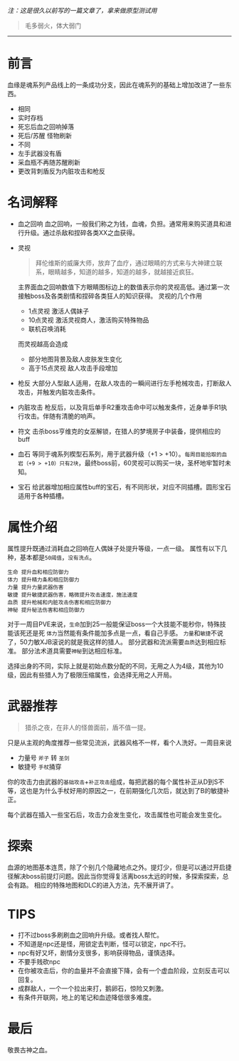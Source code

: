 *注：这是很久以前写的一篇文章了，拿来做原型测试用*

> 毛多弱火，体大弱门

***
# 前言
血缘是魂系列产品线上的一条成功分支，因此在魂系列的基础上增加改进了一些东西。
- 相同
 - 实时存档
 - 死忘后血之回响掉落
 - 死后/苏醒 怪物刷新
- 不同
 - 左手武器没有盾
 - 采血瓶不再随苏醒刷新
 - 更改背刺盾反为内脏攻击和枪反

# 名词解释
- 血之回响
    血之回响，一般我们称之为钱，血魂，负担。通常用来购买道具和进行升级。通过杀敌和捏碎各类XX之血获得。
- 灵视
    > 拜伦维斯的威廉大师，放弃了血疗，通过眼睛的方式来与大神建立联系，眼睛越多，知道的越多，知道的越多，就越接近疯狂。

    主界面血之回响数值下方眼睛图标边上的数值表示你的灵视高低。通过第一次接触boss及各类剧情和捏碎各类狂人的知识获得。
    灵视的几个作用

    - 1点灵视 激活人偶妹子 
    - 10点灵视 激活灵视商人，激活购买特殊物品
    - 联机召唤消耗

    而灵视越高会造成

    - 部分地图背景及敌人皮肤发生变化
    - 高于15点灵视 敌人攻击手段增加
 
- 枪反
    大部分人型敌人适用，在敌人攻击的一瞬间进行左手枪械攻击，打断敌人攻击，并触发内脏攻击条件。
- 内脏攻击
    枪反后，以及背后单手R2重攻击命中可以触发条件，近身单手R1执行攻击。伴随有清脆的响声。
-  符文
    击杀boss亨维克的女巫解锁，在猎人的梦境房子中装备，提供相应的buff
- 血石
    等同于魂系列楔型石系列，用于武器升级（+1 > +10）。`每周目能拾取的血岩（+9 > +10）只有2块`，最终boss前，60灵视可以购买一块，圣杯地牢暂时未知。
- 宝石
    给武器增加相应属性buff的宝石，有不同形状，对应不同插槽。圆形宝石适用于各种插槽。

# 属性介绍
属性提升既通过消耗血之回响在人偶妹子处提升等级，一点一级。
属性有以下几种，基本都是`50阈值`，`没有洗点`。
```
生命 提升血和相应防御力
体力 提升精力条和相应防御力
力量 提升力量武器伤害
敏捷 提升敏捷武器伤害，略微提升攻击速度，施法速度
血质 提升枪械和内脏攻击伤害和相应防御力
神秘 提升秘法伤害和相应防御力
```
对于一周目PVE来说，`生命`加到25一般能保证boss一个大技能不能秒你，特殊技能该死还是死
`体力`当然能有条件能加多点是一点，看自己手感。
`力量`和`敏捷`不说了，50力敏XJB滚说的就是我这样的猎人。
部分武器和流派需要`血质`达到相应标准。
部分法术道具需要`神秘`到达相应标准。

 选择出身的不同，实际上就是初始点数分配的不同，无用之人为4级，其他为10级，因此有些猎人为了极限压缩属性，会选择无用之人开局。

# 武器推荐
>猎杀之夜，在非人的怪兽面前，盾不值一提。

只是从主观的角度推荐一些常见流派，武器风格不一样，看个人洗好。一周目来说
- 力量号 `斧子` 转 `圣剑` 
- 敏捷号 `手杖`捅穿

你的攻击力由武器的`基础攻击`+`补正攻击`组成，每把武器的每个属性补正从D到S不等，这也是为什么手杖好用的原因之一，在前期强化几次后，就达到了B的敏捷补正。

每个武器在插入一些宝石后，攻击力会发生变化，攻击属性也可能会发生变化。

# 探索
血源的地图基本连贯，除了个别几个隐藏地点之外。提灯少，但是可以通过开启捷径解决boss前提灯问题。因此当你觉得复活离boss太远的时候，多探索探索，总会有路。
相应的特殊地图和DLC的进入方法，先不展开讲了。

# TIPS
- 打不过boss多刷刷血之回响升升级。或者找人帮忙。
- 不知道是npc还是怪，用锁定去判断，怪可以锁定，npc不行。
- npc有好又坏，剧情分支很多，影响获得物品，谨慎选择。
- 不要手贱砍npc
- 在你被攻击后，你的血量并不会直接下降，会有一个虚血阶段，立刻反击可以回复。
- 成群敌人，一个一个拉出来打，鹅卵石，惊险又刺激。
- 有条件开联网，地上的笔记和血迹降低很多难度。

# 最后
敬畏古神之血。